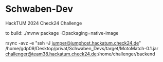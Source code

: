 # Schwaben-Dev
HackTUM 2024 Check24 Challenge 

to build:
./mvnw package -Dpackaging=native-image


rsync -avz -e "ssh -J jumper@jumphost.hackatum.check24.de" /home/gdp09/Desktop/privat/Schwaben_Devs/target/MotoMatch-0.1.jar challenger@team38.hackatum.check24.de:/home/challenger/backend